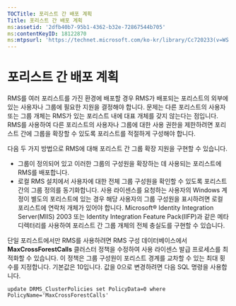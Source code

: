 ```yaml
---
TOCTitle: 포리스트 간 배포 계획
Title: 포리스트 간 배포 계획
ms:assetid: '2dfb40b7-95b1-4362-b32e-72867544b705'
ms:contentKeyID: 18122870
ms:mtpsurl: 'https://technet.microsoft.com/ko-kr/library/Cc720233(v=WS.10)'
---
```


포리스트 간 배포 계획
=====================

RMS를 여러 포리스트를 가진 환경에 배포할 경우 RMS가 배포되는 포리스트의 외부에 있는 사용자나 그룹에 필요한 지원을 결정해야 합니다. 문제는 다른 포리스트의 사용자 또는 그룹 개체는 RMS가 있는 포리스트 내에 대표 개체를 갖지 않는다는 점입니다. RMS를 사용하여 다른 포리스트의 사용자나 그룹에 대한 사용 권한을 제한하려면 포리스트 간에 그룹을 확장할 수 있도록 포리스트를 적절하게 구성해야 합니다.

다음 두 가지 방법으로 RMS에 대해 포리스트 간 그룹 확장 지원을 구현할 수 있습니다.

-   그룹이 정의되어 있고 이러한 그룹의 구성원을 확장하는 데 사용되는 포리스트에 RMS를 배포합니다.
-   로컬 RMS 설치에서 사용자에 대한 전체 그룹 구성원을 확인할 수 있도록 포리스트 간의 그룹 정의를 동기화합니다. 사용 라이센스를 요청하는 사용자의 Windows 계정이 별도의 포리스트에 있는 경우 해당 사용자의 그룹 구성원을 표시하려면 로컬 포리스트에 연락처 개체가 있어야 합니다. Microsoft® Identity Integration Server(MIIS) 2003 또는 Identity Integration Feature Pack(IIFP)과 같은 메타디렉터리를 사용하여 포리스트 간 그룹 개체의 전체 충실도를 구현할 수 있습니다.

단일 포리스트에서만 RMS를 사용하려면 RMS 구성 데이터베이스에서 **MaxCrossForestCalls** 클러스터 정책을 수정하여 사용 라이센스 발급 프로세스를 최적화할 수 있습니다. 이 정책은 그룹 구성원이 포리스트 경계를 교차할 수 있는 최대 횟수를 지정합니다. 기본값은 10입니다. 값을 0으로 변경하려면 다음 SQL 명령을 사용합니다.

`update DRMS_ClusterPolicies set PolicyData=0 where PolicyName='MaxCrossForestCalls'`
